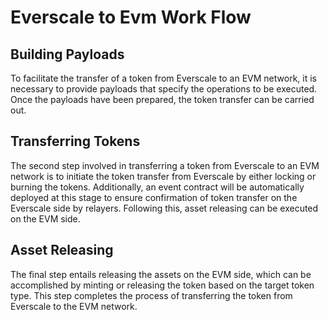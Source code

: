# Everscale to Evm Work Flow

## Building Payloads

To facilitate the transfer of a token from Everscale to an EVM network, it is necessary to provide payloads that specify the operations to be executed. Once the payloads have been prepared, the token transfer can be carried out.

## Transferring Tokens

The second step involved in transferring a token from Everscale to an EVM network is to initiate the token transfer from Everscale by either locking or burning the tokens. Additionally, an event contract will be automatically deployed at this stage to ensure confirmation of token transfer on the Everscale side by relayers. Following this, asset releasing can be executed on the EVM side.

## Asset Releasing

The final step entails releasing the assets on the EVM side, which can be accomplished by minting or releasing the token based on the target token type. This step completes the process of transferring the token from Everscale to the EVM network.
